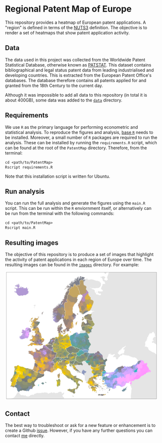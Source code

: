 # Regional Patent Map of Europe

This repository provides a heatmap of European patent applications. A "region" is defined in terms of the [NUTS3](https://en.wikipedia.org/wiki/NUTS_statistical_regions_of_the_United_Kingdom) definition. The objective is to render a set of heatmaps that show patent application activity.

## Data

The data used in this project was collected from the Worldwide Patent Statistical Database, otherwise known as [PATSTAT](https://www.epo.org/searching-for-patents/business/patstat.html#tab-1). This dataset contains bibliographical and legal status patent data from leading industrialised and developing countries. This is extracted from the European Patent Office's databases. The database therefore contains all patents applied for and granted from the 18th Century to the current day.

Although it was impossible to add all data to this repository (in total it is about 400GB), some data was added to the [`data`](/data) directory.

## Requirements

We use `R` as the primary language for performing econometric and statistical analysis. To reproduce the figures and analysis, [base `R`](https://www.r-project.org/) needs to be installed. Moreover, a small number of `R` packages are required to run the analysis. These can be installed by running the `requirements.R` script, which can be found at the root of the `PatentMap` directory. Therefore, from the terminal:
```
cd <path/to/PatentMap>
Rscript requirements.R
```
Note that this installation script is written for Ubuntu.

## Run analysis

You can run the full analysis and generate the figures using the `main.R` script. This can be run within the `R` enviornment itself, or alternatively can be run from the terminal with the following commands:
```
cd <path/to/PatentMap>
Rscript main.R
``` 

## Resulting images

The objective of this repository is to produce a set of images that highlight the activity of patent applications in each region of Europe over time. The resulting images can be found in the [`images`](/images) directory. For example:

![](./images/patent-map.png "EU Patent Map")

## Contact

The best way to troubleshoot or ask for a new feature or enhancement is to create a Github [issue](https://github.com/O1sims/PatentMap/issues). However, if you have any further questions you can contact [me](mailto:sims.owen@gmail.com) directly.
